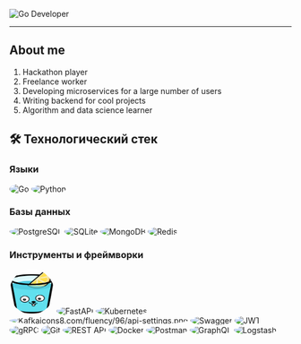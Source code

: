![Go Developer](https://raw.githubusercontent.com/golang-svgs/golang-svgs/master/gopher_run.svg)


---

## About me

1. Hackathon player  
2. Freelance worker  
3. Developing microservices for a large number of users  
4. Writing backend for cool projects  
5. Algorithm and data science learner


## 🛠️ Технологический стек

### Языки
<div align="left">
  <!-- Go -->
  <img src="https://cdn.jsdelivr.net/gh/devicons/devicon/icons/go/go-original.svg" width="80" height="80" style="border-radius:50%" alt="Go"/>
  <!-- Python -->
  <img src="https://cdn.jsdelivr.net/gh/devicons/devicon/icons/python/python-original.svg" width="80" height="80" style="border-radius:50%" alt="Python"/>
</div>

### Базы данных
<div align="left">
  <!-- PostgreSQL -->
  <img src="https://cdn.jsdelivr.net/gh/devicons/devicon/icons/postgresql/postgresql-plain.svg" width="80" height="80" style="border-radius:50%" alt="PostgreSQL"/>
  <!-- SQLite -->
  <img src="https://upload.wikimedia.org/wikipedia/commons/9/97/Sqlite-square-icon.svg" width="80" height="80" style="border-radius:50%" alt="SQLite"/>
  <!-- MongoDB -->
  <img src="https://cdn.worldvectorlogo.com/logos/mongodb-icon-1.svg" width="80" height="80" style="border-radius:50%" alt="MongoDB"/>
  <!-- Redis -->
  <img src="https://cdn.jsdelivr.net/gh/devicons/devicon/icons/redis/redis-plain.svg" width="80" height="80" style="border-radius:50%" alt="Redis"/>
</div>

### Инструменты и фреймворки
<div align="left">
  <!-- Gin -->
  <img src="https://raw.githubusercontent.com/gin-gonic/logo/master/color.png" width="80" height="80" style="border-radius:50%" alt="Gin"/>
  <!-- FastAPI -->
  <img src="https://cdn.jsdelivr.net/gh/devicons/devicon/icons/fastapi/fastapi-original.svg" width="80" height="80" style="border-radius:50%" alt="FastAPI"/>
  <!-- Kubernetes -->
  <img src="https://cdn.jsdelivr.net/gh/devicons/devicon/icons/kubernetes/kubernetes-plain.svg" width="80" height="80" style="border-radius:50%" alt="Kubernetes"/>
  <!-- Kafka -->
  <img src="https://cdn.jsdelivr.net/gh/devicons/devicon/icons/apachekafka/apachekafka-original.svg" width="80" height="80" style="border-radius:50%" alt="Kafkaicons8.com/fluency/96/api-settings.png" width="80" height="80" style="border-radius:50%" alt="REST API"/>
  <!-- Swagger -->
  <img src="https://cdn.simpleicons.org/swagger/85EA2D" width="80" height="80" style="border-radius:50%" alt="Swagger"/>
  <!-- JWT - исправленная ссылка -->
  <img src="https://cdn.worldvectorlogo.com/logos/jwt-3.svg" width="80" height="80" style="border-radius:50%" alt="JWT"/>
  <!-- gRPC - исправленная ссылка -->
  <img src="https://www.vectorlogo.zone/logos/grpcio/grpcio-icon.svg" width="80" height="80" style="border-radius:50%" alt="gRPC"/>
  <!-- Git -->
  <img src="https://cdn.jsdelivr.net/gh/devicons/devicon/icons/git/git-plain.svg" width="80" height="80" style="border-radius:50%" alt="Git"/>
  <!-- REST -->
  <img src="https://img.icons8.com/fluency/96/api-settings.png" width="80" height="80" style="border-radius:50%" alt="REST API"/>
  <!-- Docker -->
  <img src="https://cdn.jsdelivr.net/gh/devicons/devicon/icons/docker/docker-plain.svg" width="80" height="80" style="border-radius:50%" alt="Docker"/>
  <!-- Postman -->
  <img src="https://cdn.jsdelivr.net/gh/devicons/devicon/icons/postman/postman-plain.svg" width="80" height="80" style="border-radius:50%" alt="Postman"/>
  <!-- GraphQL -->
  <img src="https://cdn.jsdelivr.net/gh/devicons/devicon/icons/graphql/graphql-plain.svg" width="80" height="80" style="border-radius:50%" alt="GraphQL"/>
  <!-- Logstash -->
  <img src="https://cdn.jsdelivr.net/gh/devicons/devicon/icons/logstash/logstash-original.svg" width="80" height="80" style="border-radius:50%" alt="Logstash"/>
</div>
